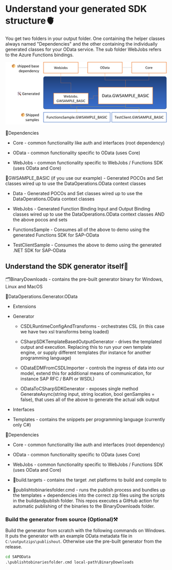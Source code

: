 # Understand your generated SDK structure🫀

You get two folders in your output folder. One containing the helper classes always named "Dependencies" and the other containing the individually generated classes for your OData service. The sub folder WebJobs refers to the Azure Functions bindings.

![Illustration of the dependencies and structure of the SDK](/Misc/img/dependencies.png)

📂Dependencies

- Core - common functionality like auth and interfaces (root dependency)

- OData - common functionality specific to OData (uses Core)

- WebJobs - common functionality specific to WebJobs / Functions SDK (uses OData and Core)

📂GWSAMPLE_BASIC (if you use our example) - Generated POCOs and Set classes wired up to use the DataOperations.OData context classes

- Data - Generated POCOs and Set classes wired up to use the DataOperations.OData context classes

- WebJobs - Generated Function Binding Input and Output Binding classes wired up to use the DataOperations.OData context classes AND the above pocos and sets

- FunctionsSample - Consumes all of the above to demo using the generated Functions SDK for SAP-OData

- TestClientSample - Consumes the above to demo using the generated .NET SDK for SAP-OData

## Understand the SDK generator itself🧠

🗂️BinaryDownloads - contains the pre-built generator binary for Windows, Linux and MacOS

📂DataOperations.Generator.OData

- Extensions

- Generator

    - CSDLRuntimeConfigAndTransforms - orchestrates CSL (in this case we have two xsl transforms being loaded)

    - CSharpSDKTemplateBasedOutputGenerator - drives the templated output and execution. Replacing this to run your own template engine, or supply different templates (for instance for another programming language)

    - ODataEDMFromCSDLImporter - controls the ingress of data into our model, extend this for additional means of communication, for instance SAP RFC / BAPI or WSDL)

    - ODataToCSharpSDKGenerator - exposes single method GenerateAsync(string input, string location, bool genSamples = false), that uses all of the above to generate the actual sdk output

- Interfaces

- Templates - contains the snippets per programming language (currently only C#)

📂Dependencies

- Core - common functionality like auth and interfaces (root dependency)

- OData - common functionality specific to OData (uses Core)

- WebJobs - common functionality specific to WebJobs / Functions SDK (uses OData and Core)

- 🔨build.targets - contains the target .net platforms to build and compile to

- 📜publishtobinariesfolder.cmd - runs the publish process and bundles up the templates + dependencies into the correct zip files using the scripts in the buildandpublish folder. This repos executes a GitHub action for automatic publishing of the binaries to the BinaryDownloads folder.

### Build the generator from source (Optional)⚒️

Build the generator from scratch with the following commands on Windows. It puts the generator with an example OData metadata file in `C:\outputzips\publishout`. Otherwise use the pre-built generator from the release.

```cmd
cd SAPOData
.\publishtobinariesfolder.cmd local-path\BinaryDownloads
```
